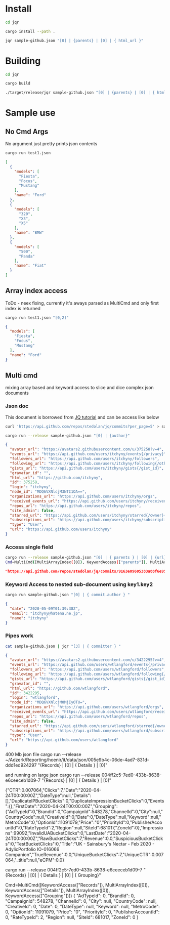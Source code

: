 
# Install 
```bash
cd jqr

cargo install --path .

jqr sample-github.json "[0] | {parents} | [0] | { html_url }"
```


# Building 

```bash
cd jqr

cargo build

./target/release/jqr sample-github.json "[0] | {parents} | [0] | { html_url }"
```
# Sample use 
## No Cmd Args
No argument just pretty prints json contents
```bash
cargo run test1.json
```

```json
[
  {
    "models": [
      "Fiesta",
      "Focus",
      "Mustang"
    ],
    "name": "Ford"
  },
  {
    "models": [
      "320",
      "X3",
      "X5"
    ],
    "name": "BMW"
  },
  {
    "models": [
      "500",
      "Panda"
    ],
    "name": "Fiat"
  }
]
```

## Array index access 
ToDo - neex fixing, currently it's aways parsed as MultiCmd and only first index is returned
```bash
cargo run test1.json "[0,2]"
```
```json
{
  "models": [
    "Fiesta",
    "Focus",
    "Mustang"
  ],
  "name": "Ford"
}
```

## Multi cmd
mixing array based and keyword access to slice and dice complex json documents

### Json doc 
This document is borrowed from [JQ tutorial](https://stedolan.github.io/jq/tutorial/) and can be access like below 

```bash
curl 'https://api.github.com/repos/stedolan/jq/commits?per_page=5' > sample-github.com
```

```bash
cargo run --release sample-github.json "[0] | {author}"
```
```json 
{
  "avatar_url": "https://avatars2.githubusercontent.com/u/375258?v=4",
  "events_url": "https://api.github.com/users/itchyny/events{/privacy}",
  "followers_url": "https://api.github.com/users/itchyny/followers",
  "following_url": "https://api.github.com/users/itchyny/following{/other_user}",
  "gists_url": "https://api.github.com/users/itchyny/gists{/gist_id}",
  "gravatar_id": "",
  "html_url": "https://github.com/itchyny",
  "id": 375258,
  "login": "itchyny",
  "node_id": "MDQ6VXNlcjM3NTI1OA==",
  "organizations_url": "https://api.github.com/users/itchyny/orgs",
  "received_events_url": "https://api.github.com/users/itchyny/received_events",
  "repos_url": "https://api.github.com/users/itchyny/repos",
  "site_admin": false,
  "starred_url": "https://api.github.com/users/itchyny/starred{/owner}{/repo}",
  "subscriptions_url": "https://api.github.com/users/itchyny/subscriptions",
  "type": "User",
  "url": "https://api.github.com/users/itchyny"
}
```

### Access single field
```bash
cargo run --release sample-github.json "[0] | { parents } | [0] | {url}"
Cmd=MultiCmd([MultiArrayIndex([0]), KeywordAccess(["parents"]), MultiArrayIndex([0]), KeywordAccess(["url"])])
```
```json
"https://api.github.com/repos/stedolan/jq/commits/9163e09605383a88f6e953d6cb5cc2aebe18c84f"
```

### Keyword Access to nested sub-document using key1.key2

```bash 
cargo run sample-github.json "[0] | { commit.author } "
```
```json
{
  "date": "2020-05-09T01:39:38Z",
  "email": "itchyny@hatena.ne.jp",
  "name": "itchyny"
}
```


### Pipes work
```bash
cat sample-github.json | jqr "[3] | { committer } "
```
```json
{
  "avatar_url": "https://avatars2.githubusercontent.com/u/3422295?v=4",
  "events_url": "https://api.github.com/users/wtlangford/events{/privacy}",
  "followers_url": "https://api.github.com/users/wtlangford/followers",
  "following_url": "https://api.github.com/users/wtlangford/following{/other_user}",
  "gists_url": "https://api.github.com/users/wtlangford/gists{/gist_id}",
  "gravatar_id": "",
  "html_url": "https://github.com/wtlangford",
  "id": 3422295,
  "login": "wtlangford",
  "node_id": "MDQ6VXNlcjM0MjIyOTU=",
  "organizations_url": "https://api.github.com/users/wtlangford/orgs",
  "received_events_url": "https://api.github.com/users/wtlangford/received_events",
  "repos_url": "https://api.github.com/users/wtlangford/repos",
  "site_admin": false,
  "starred_url": "https://api.github.com/users/wtlangford/starred{/owner}{/repo}",
  "subscriptions_url": "https://api.github.com/users/wtlangford/subscriptions",
  "type": "User",
  "url": "https://api.github.com/users/wtlangford"
}
```


400 Mb json file
 cargo run --release ~/Adzerk/Reporting/hoenir/it/data/json/005e9b4c-06de-4ad7-831d-ddd1ed924297 "{Records} | [0] | { Details } | [0]"

and running on large json
 cargo run --release 004ff2c5-7ed0-433b-8638-e6ceeceb1d09-7 "{Records} | [0] | { Details } | [0]"

 {"CTR":0.007064,"Clicks":7,"Date":"2020-04-24T00:00:00Z","DateType":null,"Details":[],"DuplicateIPBucketClicks":0,"DuplicateImpressionBucketClicks":0,"Events":{},"FirstDate":"2020-04-24T00:00:00Z","Grouping":{"AdTypeId":0,"BrandId":0,"CampaignId":548278,"ChannelId":0,"City":null,"CountryCode":null,"CreativeId":0,"Date":0,"DateType":null,"Keyword":null,"MetroCode":0,"OptionId":11091079,"Price":"0","PriorityId":0,"PublisherAccountId":0,"RateTypeId":2,"Region":null,"SiteId":681017,"ZoneId":0},"Impressions":99092,"InvalidUABucketClicks":0,"LastDate":"2020-04-24T00:00:00Z","RawBucketClicks":7,"Revenue":0.0,"SuspiciousBucketClicks":0,"TestBucketClicks":0,"Title":"UK - Sainsbury's Nectar - Feb 2020 - AdylicPortfolio IO-016066 Companion","TrueRevenue":0.0,"UniqueBucketClicks":7,"UniqueCTR":0.007064,"_title":null,"eCPM":0.0}


 cargo run --release 004ff2c5-7ed0-433b-8638-e6ceeceb1d09-7 "{Records} | [0] | { Details } | [0] | { Grouping}"

 Cmd=MultiCmd([KeywordAccess(["Records"]), MultiArrayIndex([0]), KeywordAccess(["Details"]), MultiArrayIndex([0]), KeywordAccess(["Grouping"])])
{
  "AdTypeId": 0,
  "BrandId": 0,
  "CampaignId": 548278,
  "ChannelId": 0,
  "City": null,
  "CountryCode": null,
  "CreativeId": 0,
  "Date": 0,
  "DateType": null,
  "Keyword": null,
  "MetroCode": 0,
  "OptionId": 11091079,
  "Price": "0",
  "PriorityId": 0,
  "PublisherAccountId": 0,
  "RateTypeId": 2,
  "Region": null,
  "SiteId": 681017,
  "ZoneId": 0
}
```